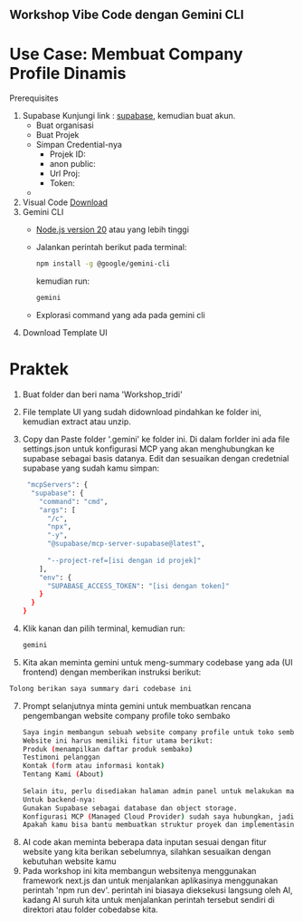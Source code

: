 ## Workshop Vibe Code dengan Gemini CLI
# Use Case: Membuat Company Profile Dinamis

Prerequisites
1. Supabase
   Kunjungi link : [supabase](https://supabase.com/), kemudian buat akun.
   - Buat organisasi
   - Buat Projek
   - Simpan Credential-nya
      - Projek ID:
      - anon public:
      - Url Proj:
      - Token:
   -  
3. Visual Code
   [Download](https://code.visualstudio.com/)
5. Gemini CLI
   - [Node.js version 20](https://nodejs.org/en/download) atau yang lebih tinggi
   - Jalankan perintah berikut pada terminal:
     ```bash
     npm install -g @google/gemini-cli
     ```
     kemudian run:
     ```bash
     gemini
     ```
     
   -  Explorasi command yang ada pada gemini cli
6.  Download Template UI

# Praktek
1. Buat folder dan beri nama 'Workshop_tridi'
2. File template UI yang sudah didownload pindahkan ke folder ini, kemudian extract atau unzip.
3. Copy dan Paste folder '.gemini' ke folder ini. Di dalam forlder ini ada file settings.json untuk konfigurasi MCP yang akan menghubungkan ke supabase sebagai basis datanya.
   Edit dan sesuaikan dengan credetnial supabase yang sudah kamu simpan:
    ```bash
     "mcpServers": {
      "supabase": {
        "command": "cmd",
        "args": [
          "/c",
          "npx",
          "-y",
          "@supabase/mcp-server-supabase@latest",
          
          "--project-ref=[isi dengan id projek]"
        ],
        "env": {
          "SUPABASE_ACCESS_TOKEN": "[isi dengan token]"
        }
      }
    }
     ```
   
5. Klik kanan dan pilih terminal,
    kemudian run:
     ```bash
     gemini
     ```
6. Kita akan meminta gemini untuk meng-summary codebase yang ada (UI frontend) dengan memberikan instruksi berikut:
  ```bash
  Tolong berikan saya summary dari codebase ini
  ```
7. Prompt selanjutnya minta gemini untuk membuatkan rencana pengembangan website company profile toko sembako
    ```bash
    Saya ingin membangun sebuah website company profile untuk toko sembako, menggunakan basis dari codebase atau landing page yang sudah tersedia.
   Website ini harus memiliki fitur utama berikut:   
   Produk (menampilkan daftar produk sembako)  
   Testimoni pelanggan   
   Kontak (form atau informasi kontak)   
   Tentang Kami (About)
       
   Selain itu, perlu disediakan halaman admin panel untuk melakukan manajemen konten dari fitur-fitur tersebut (CRUD produk, input testimoni, dll).
   Untuk backend-nya:   
   Gunakan Supabase sebagai database dan object storage.   
   Konfigurasi MCP (Managed Cloud Provider) sudah saya hubungkan, jadi seharusnya kamu sudah bisa langsung mengakses proyek Supabase-nya.   
   Apakah kamu bisa bantu membuatkan struktur proyek dan implementasinya berdasarkan kebutuhan tersebut? Jika ada hal yang perlu ditanyakan sebelum mulai, silakan tanyakan.
    ```
8. AI code akan meminta beberapa data inputan sesuai dengan fitur website yang kita berikan sebelumnya, silahkan sesuaikan dengan kebutuhan website kamu
9. Pada workshop ini kita membangun websitenya menggunakan framework next.js dan untuk menjalankan aplikasinya menggunakan perintah 'npm run dev'. perintah ini biasaya dieksekusi langsung oleh AI, kadang AI suruh kita untuk menjalankan perintah tersebut sendiri di direktori atau folder cobedabse kita. 
